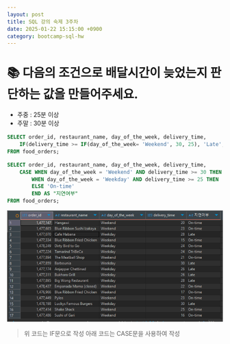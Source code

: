 ```yaml
---
layout: post
title: SQL 강의 숙제 3주차
date: 2025-01-22 15:15:00 +0900
category: bootcamp-sql-hw
---
```


# 📚 다음의 조건으로 배달시간이 늦었는지 판단하는 값을 만들어주세요. 
- 주중 : 25분 이상
- 주말 : 30분 이상

```sql
SELECT order_id, restaurant_name, day_of_the_week, delivery_time,
	IF(delivery_time >= IF(day_of_the_week= 'Weekend', 30, 25), 'Late', 'On-time') AS "지연여부"
FROM food_orders;
```
```sql
SELECT order_id, restaurant_name, day_of_the_week, delivery_time,
	CASE WHEN day_of_the_week = 'Weekend' AND delivery_time >= 30 THEN 'Late'
		WHEN day_of_the_week = 'Weekday' AND delivery_time >= 25 THEN 'Late'
		ELSE 'On-time'
		END AS "지연여부"
FROM food_orders;
```
![hw3-1](/public/img/sql-hw/hw3-1.png)
> 위 코드는 IF문으로 작성 
아래 코드는 CASE문을 사용하여 작성